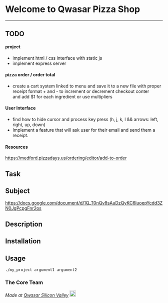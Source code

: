 # Welcome to Qwasar Pizza Shop
***

## TODO

#### project
- implement html / css interface with static js
- implement express server


#### pizza order / order total
- create a cart system linked to menu and save it to a new file with proper receipt format
\+ and - to increment or decrement checkout conter<br>
and add $1 for each ingredient or use multipliers

#### User Interface
- find how to hide cursor and process key press (h, j, k, l && arrows: left, right, up, down)
- Implement a feature that will ask user for their email and send them a receipt.

#### Resources
https://medford.pizzadays.us/ordering/editor/add-to-order

## Task
<!-- What is the problem? And where is the challenge? -->
## Subject
https://docs.google.com/document/d/1Q_T0nQv8sAuDzQyKC6IuoepYcdd3ZN0JgPcpgFnr2os

## Description
<!-- How have you solved the problem? -->

## Installation
<!-- How to install your project? npm install? make? make re? -->

## Usage
<!-- How does it work? -->

```
./my_project argument1 argument2
```

### The Core Team


<span><i>Made at <a href='https://qwasar.io'>Qwasar Silicon Valley</a></i></span>
<span><img alt='Qwasar Silicon Valley Logo' src='https://storage.googleapis.com/qwasar-public/qwasar-logo_50x50.png' width='20px'></span>
